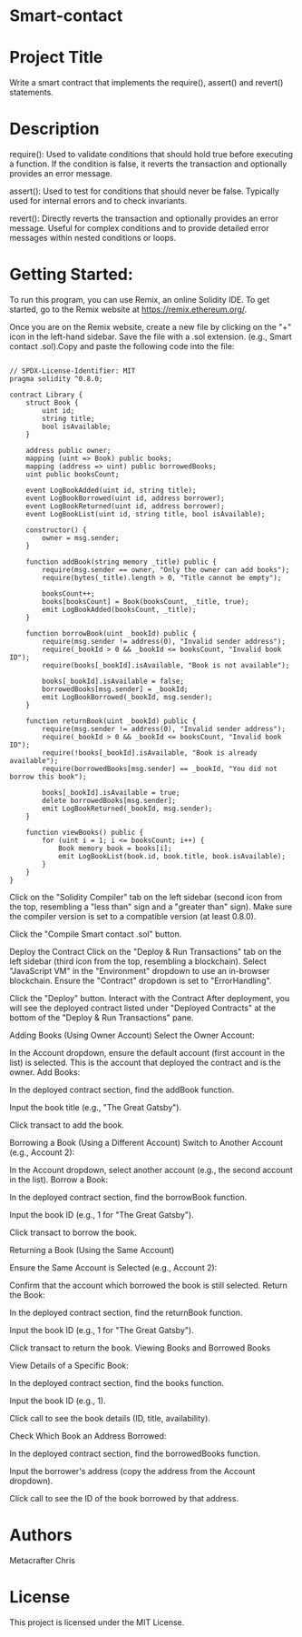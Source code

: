# Smart-contact
# Project Title
 Write a smart contract that implements the require(), assert() and revert() statements.
# Description
require():
Used to validate conditions that should hold true before executing a function.
If the condition is false, it reverts the transaction and optionally provides an error message.

assert():
Used to test for conditions that should never be false.
Typically used for internal errors and to check invariants.


revert():
Directly reverts the transaction and optionally provides an error message.
Useful for complex conditions and to provide detailed error messages within nested conditions or loops.

# Getting Started: 
To run this program, you can use Remix, an online Solidity IDE. To get started, go to the Remix website at https://remix.ethereum.org/.

Once you are on the Remix website, create a new file by clicking on the "+" icon in the left-hand sidebar. Save the file with a .sol extension. (e.g., Smart contact .sol).Copy and paste the following code into the file:
```

// SPDX-License-Identifier: MIT
pragma solidity ^0.8.0;

contract Library {
    struct Book {
        uint id;
        string title;
        bool isAvailable;
    }

    address public owner;
    mapping (uint => Book) public books;
    mapping (address => uint) public borrowedBooks;
    uint public booksCount;

    event LogBookAdded(uint id, string title);
    event LogBookBorrowed(uint id, address borrower);
    event LogBookReturned(uint id, address borrower);
    event LogBookList(uint id, string title, bool isAvailable);

    constructor() {
        owner = msg.sender;
    }

    function addBook(string memory _title) public {
        require(msg.sender == owner, "Only the owner can add books");
        require(bytes(_title).length > 0, "Title cannot be empty");

        booksCount++;
        books[booksCount] = Book(booksCount, _title, true);
        emit LogBookAdded(booksCount, _title);
    }

    function borrowBook(uint _bookId) public {
        require(msg.sender != address(0), "Invalid sender address");
        require(_bookId > 0 && _bookId <= booksCount, "Invalid book ID");
        require(books[_bookId].isAvailable, "Book is not available");

        books[_bookId].isAvailable = false;
        borrowedBooks[msg.sender] = _bookId;
        emit LogBookBorrowed(_bookId, msg.sender);
    }

    function returnBook(uint _bookId) public {
        require(msg.sender != address(0), "Invalid sender address");
        require(_bookId > 0 && _bookId <= booksCount, "Invalid book ID");
        require(!books[_bookId].isAvailable, "Book is already available");
        require(borrowedBooks[msg.sender] == _bookId, "You did not borrow this book");

        books[_bookId].isAvailable = true;
        delete borrowedBooks[msg.sender];
        emit LogBookReturned(_bookId, msg.sender);
    }

    function viewBooks() public {
        for (uint i = 1; i <= booksCount; i++) {
            Book memory book = books[i];
            emit LogBookList(book.id, book.title, book.isAvailable);
        }
    }
}

```

Click on the "Solidity Compiler" tab on the left sidebar (second icon from the top, resembling a "less than" sign and a "greater than" sign).
Make sure the compiler version is set to a compatible version (at least 0.8.0).

Click the "Compile Smart contact .sol" button.

 Deploy the Contract Click on the "Deploy & Run Transactions" tab on the left sidebar (third icon from the top, resembling a blockchain).
Select "JavaScript VM" in the "Environment" dropdown to use an in-browser blockchain.
Ensure the "Contract" dropdown is set to "ErrorHandling".

Click the "Deploy" button.
 Interact with the Contract After deployment, you will see the deployed contract listed under "Deployed Contracts" at the bottom of the "Deploy & Run Transactions" pane.

Adding Books (Using Owner Account)
Select the Owner Account:

In the Account dropdown, ensure the default account (first account in the list) is selected. This is the account that deployed the contract and is the owner.
Add Books:

In the deployed contract section, find the addBook function.

Input the book title (e.g., "The Great Gatsby").

Click transact to add the book.

 Borrowing a Book (Using a Different Account)
Switch to Another Account (e.g., Account 2):

In the Account dropdown, select another account (e.g., the second account in the list).
Borrow a Book:

In the deployed contract section, find the borrowBook function.

Input the book ID (e.g., 1 for "The Great Gatsby").

Click transact to borrow the book.

 Returning a Book (Using the Same Account)

Ensure the Same Account is Selected (e.g., Account 2):

Confirm that the account which borrowed the book is still selected.
Return the Book:

In the deployed contract section, find the returnBook function.

Input the book ID (e.g., 1 for "The Great Gatsby").

Click transact to return the book.
 Viewing Books and Borrowed Books

View Details of a Specific Book:

In the deployed contract section, find the books function.

Input the book ID (e.g., 1).

Click call to see the book details (ID, title, availability).

Check Which Book an Address Borrowed:

In the deployed contract section, find the borrowedBooks function.

Input the borrower's address (copy the address from the Account dropdown).

Click call to see the ID of the book borrowed by that address.

# Authors
Metacrafter Chris

#  License
This project is licensed under the MIT License.

